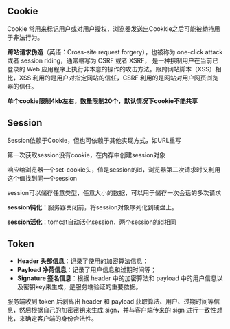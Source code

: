 ## Cookie

Cookie 常用来标记用户或对用户授权，浏览器发送出Cookkie之后可能被劫持用于非法行为。

**跨站请求伪造**（英语：Cross-site request forgery），也被称为 one-click attack 或者 session riding，通常缩写为 CSRF 或者 XSRF， 是一种挟制用户在当前已登录的 Web 应用程序上执行非本意的操作的攻击方法。跟跨网站脚本（XSS）相比，XSS 利用的是用户对指定网站的信任，CSRF 利用的是网站对用户网页浏览器的信任。

**单个cookie限制4kb左右，数量限制20个，默认情况下cookie不能共享**

## Session

Session依赖于Cookie，但也可依赖于其他实现方式，如URL重写

第一次获取session没有cookie，在内存中创建session对象

响应给浏览器一个set-cookie头，值是session的id，浏览器第二次请求时又利用这个值找到同一个session

session可以储存任意类型，任意大小的数据，可以用于储存一次会话的多次请求

**session钝化**：服务器关闭前，将session对象序列化到硬盘上。

**session活化**：tomcat自动活化session，两个session的id相同

## Token

- **Header 头部信息**：记录了使用的加密算法信息；
- **Payload 净荷信息**：记录了用户信息和过期时间等；
- **Signature 签名信息**：根据 header 中的加密算法和 payload 中的用户信息以及密钥key来生成，是服务端验证的重要依据。

服务端收到 token 后剥离出 header 和 payload 获取算法、用户、过期时间等信息，然后根据自己的加密密钥来生成 sign，并与客户端传来的 sign 进行一致性对比，来确定客户端的身份合法性。